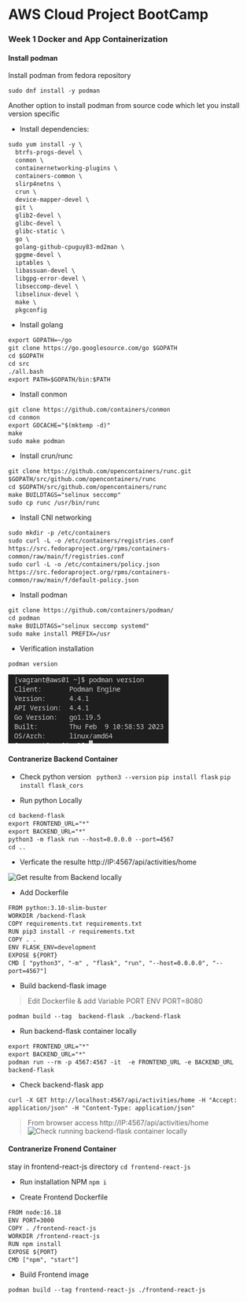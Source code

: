 # AWS Cloud Project BootCamp 
### Week 1 Docker and App Containerization

#### Install podman
Install podman from fedora repository 
```
sudo dnf install -y podman
```

Another option to install podman from source code which let you install version specific 
- Install dependencies: 
```
sudo yum install -y \
  btrfs-progs-devel \
  conmon \
  containernetworking-plugins \
  containers-common \
  slirp4netns \
  crun \
  device-mapper-devel \
  git \
  glib2-devel \
  glibc-devel \
  glibc-static \
  go \
  golang-github-cpuguy83-md2man \
  gpgme-devel \
  iptables \
  libassuan-devel \
  libgpg-error-devel \
  libseccomp-devel \
  libselinux-devel \
  make \
  pkgconfig
```

- Install golang 
```
export GOPATH=~/go
git clone https://go.googlesource.com/go $GOPATH
cd $GOPATH
cd src
./all.bash
export PATH=$GOPATH/bin:$PATH
```

- Install conmon 
```
git clone https://github.com/containers/conmon
cd conmon
export GOCACHE="$(mktemp -d)"
make
sudo make podman
```

- Install crun/runc
```
git clone https://github.com/opencontainers/runc.git $GOPATH/src/github.com/opencontainers/runc
cd $GOPATH/src/github.com/opencontainers/runc
make BUILDTAGS="selinux seccomp"
sudo cp runc /usr/bin/runc
```

- Install CNI networking
```
sudo mkdir -p /etc/containers
sudo curl -L -o /etc/containers/registries.conf https://src.fedoraproject.org/rpms/containers-common/raw/main/f/registries.conf
sudo curl -L -o /etc/containers/policy.json https://src.fedoraproject.org/rpms/containers-common/raw/main/f/default-policy.json
```

- Install podman
```
git clone https://github.com/containers/podman/
cd podman
make BUILDTAGS="selinux seccomp systemd"
sudo make install PREFIX=/usr
```

- Verification installation 
```
podman version
```
![verification podman installation](images/week01-podman-version.png)

#### Contranerize Backend Container #### 

- Check python version
```  python3 --version ```
``` pip install flask ```
``` pip install flask_cors ```

- Run python Locally 

```
cd backend-flask
export FRONTEND_URL="*"
export BACKEND_URL="*"
python3 -m flask run --host=0.0.0.0 --port=4567
cd ..
``` 
- Verficate the resulte 
http://IP:4567/api/activities/home

![Get resulte from Backend locally](images/week01-python-locally.png)


- Add Dockerfile 
```
FROM python:3.10-slim-buster
WORKDIR /backend-flask
COPY requirements.txt requirements.txt
RUN pip3 install -r requirements.txt
COPY . .
ENV FLASK_ENV=development
EXPOSE ${PORT}
CMD [ "python3", "-m" , "flask", "run", "--host=0.0.0.0", "--port=4567"]
```

- Build backend-flask image
> Edit Dockerfile & add Variable PORT 
> ENV PORT=8080
```
podman build --tag  backend-flask ./backend-flask
```

- Run backend-flask container locally 
```
export FRONTEND_URL="*"
export BACKEND_URL="*"
podman run --rm -p 4567:4567 -it  -e FRONTEND_URL -e BACKEND_URL backend-flask
```
- Check backend-flask app 
```
curl -X GET http://localhost:4567/api/activities/home -H "Accept: application/json" -H "Content-Type: application/json"
```
> From browser access http://IP:4567/api/activities/home
![Check running backend-flask container locally](images/week01-backend-locally.png)

#### Contranerize Fronend Container #### 
stay in frontend-react-js directory
``` cd frontend-react-js ```

- Run installation NPM
``` npm i ```

- Create Frontend Dockerfile 
```
FROM node:16.18
ENV PORT=3000
COPY . /frontend-react-js
WORKDIR /frontend-react-js
RUN npm install
EXPOSE ${PORT}
CMD ["npm", "start"]
```

- Build Frontend image
```
podman build --tag frontend-react-js ./frontend-react-js
```
